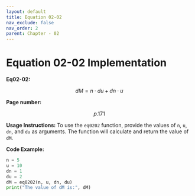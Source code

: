 ```yaml
---
layout: default
title: Equation 02-02
nav_exclude: false
nav_order: 2
parent: Chapter - 02
---
```


# Equation 02-02 Implementation

**Eq02-02:**

$$dM = n \cdot du + dn \cdot u$$

**Page number:**

$$p.171$$

**Usage Instructions:**
To use the `eq0202` function, provide the values of `n`, `u`, `dn`, and `du` as arguments. The function will calculate and return the value of `dM`.

**Code Example:**
```python
n = 5
u = 10
dn = 1
du = 2
dM = eq0202(n, u, dn, du)
print("The value of dM is:", dM)
